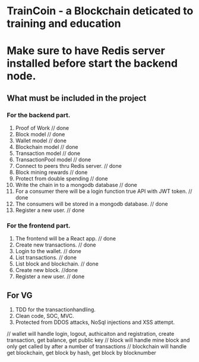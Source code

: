 # TrainCoin - a Blockchain deticated to training and education

# Make sure to have Redis server installed before start the backend node.

## What must be included in the project

### For the backend part.

1. Proof of Work // done
2. Block model // done
3. Wallet model // done
4. Blockchain model // done
5. Transaction model // done
6. TransactionPool model // done
7. Connect to peers thru Redis server. // done
8. Block mining rewards // done
9. Protect from double spending // done
10. Write the chain in to a mongodb database // done
11. For a consumer there will be a login function true API with JWT token. // done
12. The consumers will be stored in a mongodb database. // done
13. Register a new user. // done

### For the frontend part.

1. The frontend will be a React app. // done
2. Create new transactions. // done
3. Login to the wallet. // done
4. List transactions. // done
5. List block and blockchain. // done
6. Create new block. //done
7. Register a new user. // done

## For VG

1. TDD for the transactionhandling.
2. Clean code, SOC, MVC.
3. Protected from DDOS attacks, NoSql injections and XSS attempt.

// wallet will handle login, logout, authicaiton and registration, create transaction, get balance, get public key
// block will handle mine block and only get called by after a number of transactions
// blockchain will handle get blockchain, get block by hash, get block by blocknumber

